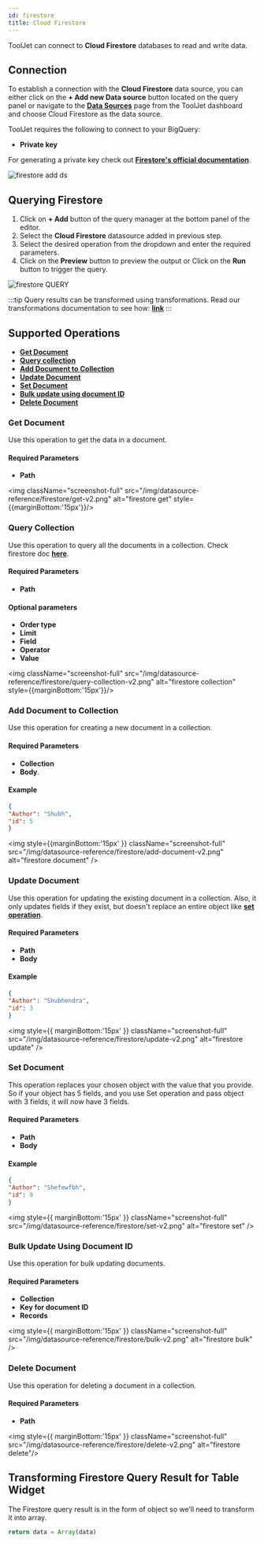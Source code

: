 ```yaml
---
id: firestore
title: Cloud Firestore
---
```


ToolJet can connect to **Cloud Firestore** databases to read and write data.

<div>

## Connection 

To establish a connection with the **Cloud Firestore** data source, you can either click on the **+ Add new Data source** button located on the query panel or navigate to the **[Data Sources](/docs/data-sources/overview)** page from the ToolJet dashboard and choose Cloud Firestore as the data source.

ToolJet requires the following to connect to your BigQuery:
- **Private key**

For generating a private key check out **[Firestore's official documentation](https://cloud.google.com/iam/docs/creating-managing-service-account-keys#iam-service-account-keys-create-console)**.

<img className="screenshot-full" src="/img/datasource-reference/firestore/add-ds-firestore-v2.png"  alt="firestore add ds"/>

</div>

<div>

## Querying Firestore 

1. Click on **+ Add** button of the query manager at the bottom panel of the editor.
2. Select the **Cloud Firestore** datasource added in previous step.
3. Select the desired operation from the dropdown and enter the required parameters.
4. Click on the **Preview** button to preview the output or Click on the **Run** button to trigger the query.

<img className="screenshot-full" src="/img/datasource-reference/firestore/firestore-query-v2.png" alt="firestore QUERY" />

:::tip
Query results can be transformed using transformations. Read our transformations documentation to see how: **[link](/docs/tutorial/transformations)**
:::

</div>

<div>

## Supported Operations
- **[Get Document](#get-document)**
- **[Query collection](#query-collection)**
- **[Add Document to Collection](#add-document-to-collection)** 
- **[Update Document](#update-document)** 
- **[Set Document](#set-document)**
- **[Bulk update using document ID](#bulk-update-using-document-id)**
- **[Delete Document](#delete-document)**

### Get Document

Use this operation to get the data in a document.

#### Required Parameters

- **Path**

<img className="screenshot-full" src="/img/datasource-reference/firestore/get-v2.png" alt="firestore get" style={{marginBottom:'15px'}}/>

### Query Collection

Use this operation to query all the documents in a collection. Check firestore doc **[here](https://firebase.google.com/docs/reference/js/v8/firebase.database.Query)**.

#### Required Parameters

- **Path**

#### Optional parameters

- **Order type**
- **Limit**
- **Field**
- **Operator**
- **Value**

<img className="screenshot-full" src="/img/datasource-reference/firestore/query-collection-v2.png" alt="firestore collection" style={{marginBottom:'15px'}}/>

### Add Document to Collection

Use this operation for creating a new document in a collection.

#### Required Parameters

- **Collection**
- **Body**. 

#### Example
```json
{
"Author": "Shubh",
"id": 5
}
```

<img style={{marginBottom:'15px' }} className="screenshot-full" src="/img/datasource-reference/firestore/add-document-v2.png" alt="firestore document" />

### Update Document

Use this operation for updating the existing document in a collection. Also, it only updates fields if they exist, but doesn't replace an entire object like **[set operation](#set-document)**.

#### Required Parameters

- **Path**
- **Body**

#### Example
```json
{
"Author": "Shubhendra",
"id": 3
}
```

<img style={{ marginBottom:'15px' }} className="screenshot-full" src="/img/datasource-reference/firestore/update-v2.png" alt="firestore update" />

### Set Document

This operation replaces your chosen object with the value that you provide. So if your object has 5 fields, and you use Set operation and pass object with 3 fields, it will now have 3 fields.

#### Required Parameters

- **Path**
- **Body** 

#### Example
```json
{
"Author": "Shefewfbh",
"id": 9
}
```

<img style={{ marginBottom:'15px' }} className="screenshot-full" src="/img/datasource-reference/firestore/set-v2.png" alt="firestore set" />

### Bulk Update Using Document ID

Use this operation for bulk updating documents.

#### Required Parameters

- **Collection**
- **Key for document ID**
- **Records**

<img style={{ marginBottom:'15px' }} className="screenshot-full" src="/img/datasource-reference/firestore/bulk-v2.png" alt="firestore bulk" />

### Delete Document

Use this operation for deleting a document in a collection.

#### Required Parameters

- **Path**

<img style={{ marginBottom:'15px' }} className="screenshot-full" src="/img/datasource-reference/firestore/delete-v2.png" alt="firestore delete"/>

</div>

<div>

## Transforming Firestore Query Result for Table Widget

The Firestore query result is in the form of object so we’ll need to transform it into array.

```js
return data = Array(data)
```

</div>